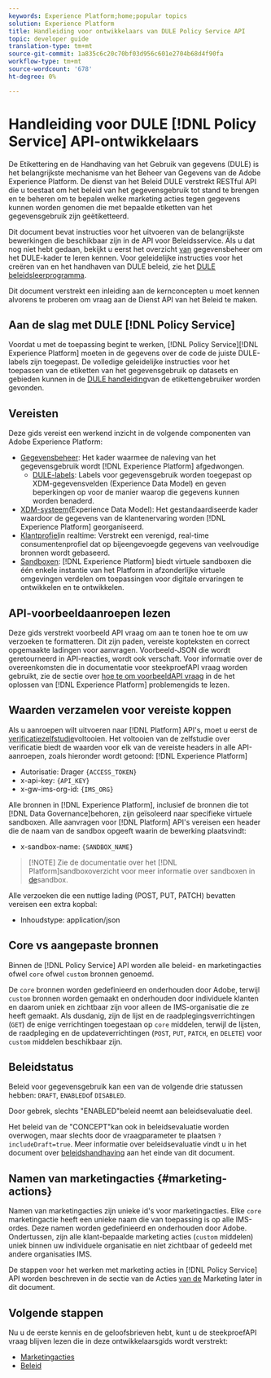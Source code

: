 ```yaml
---
keywords: Experience Platform;home;popular topics
solution: Experience Platform
title: Handleiding voor ontwikkelaars van DULE Policy Service API
topic: developer guide
translation-type: tm+mt
source-git-commit: 1a835c6c20c70bf03d956c601e2704b68d4f90fa
workflow-type: tm+mt
source-wordcount: '678'
ht-degree: 0%

---
```



# Handleiding voor DULE [!DNL Policy Service] API-ontwikkelaars

De Etikettering en de Handhaving van het Gebruik van gegevens (DULE) is het belangrijkste mechanisme van het Beheer van Gegevens van de Adobe Experience Platform. De dienst van het Beleid DULE verstrekt RESTful API die u toestaat om het beleid van het gegevensgebruik tot stand te brengen en te beheren om te bepalen welke marketing acties tegen gegevens kunnen worden genomen die met bepaalde etiketten van het gegevensgebruik zijn geëtiketteerd.

Dit document bevat instructies voor het uitvoeren van de belangrijkste bewerkingen die beschikbaar zijn in de API voor Beleidsservice. Als u dat nog niet hebt gedaan, bekijkt u eerst het overzicht [van](../home.md) gegevensbeheer om het DULE-kader te leren kennen. Voor geleidelijke instructies voor het creëren van en het handhaven van DULE beleid, zie het [DULE beleidsleerprogramma](../policies/create.md).

Dit document verstrekt een inleiding aan de kernconcepten u moet kennen alvorens te proberen om vraag aan de Dienst API van het Beleid te maken.

## Aan de slag met DULE [!DNL Policy Service]

Voordat u met de toepassing begint te werken, [!DNL Policy Service][!DNL Experience Platform] moeten in de gegevens over de code de juiste DULE-labels zijn toegepast. De volledige geleidelijke instructies voor het toepassen van de etiketten van het gegevensgebruik op datasets en gebieden kunnen in de [DULE handleiding](../labels/user-guide.md)van de etikettengebruiker worden gevonden.

## Vereisten

Deze gids vereist een werkend inzicht in de volgende componenten van Adobe Experience Platform:

* [Gegevensbeheer](../home.md): Het kader waarmee de naleving van het gegevensgebruik wordt [!DNL Experience Platform] afgedwongen.
   * [DULE-labels](../labels/overview.md): Labels voor gegevensgebruik worden toegepast op XDM-gegevensvelden (Experience Data Model) en geven beperkingen op voor de manier waarop die gegevens kunnen worden benaderd.
* [XDM-systeem](../../xdm/home.md)(Experience Data Model): Het gestandaardiseerde kader waardoor de gegevens van de klantenervaring worden [!DNL Experience Platform] georganiseerd.
* [Klantprofiel](../../profile/home.md)in realtime: Verstrekt een verenigd, real-time consumentenprofiel dat op bijeengevoegde gegevens van veelvoudige bronnen wordt gebaseerd.
* [Sandboxen](../../sandboxes/home.md): [!DNL Experience Platform] biedt virtuele sandboxen die één enkele instantie van het Platform in afzonderlijke virtuele omgevingen verdelen om toepassingen voor digitale ervaringen te ontwikkelen en te ontwikkelen.

## API-voorbeeldaanroepen lezen

Deze gids verstrekt voorbeeld API vraag om aan te tonen hoe te om uw verzoeken te formatteren. Dit zijn paden, vereiste kopteksten en correct opgemaakte ladingen voor aanvragen. Voorbeeld-JSON die wordt geretourneerd in API-reacties, wordt ook verschaft. Voor informatie over de overeenkomsten die in documentatie voor steekproefAPI vraag worden gebruikt, zie de sectie over [hoe te om voorbeeldAPI vraag](../../landing/troubleshooting.md#how-do-i-format-an-api-request) in de het oplossen van [!DNL Experience Platform] problemengids te lezen.

## Waarden verzamelen voor vereiste koppen

Als u aanroepen wilt uitvoeren naar [!DNL Platform] API&#39;s, moet u eerst de [verificatiezelfstudie](../../tutorials/authentication.md)voltooien. Het voltooien van de zelfstudie over verificatie biedt de waarden voor elk van de vereiste headers in alle API-aanroepen, zoals hieronder wordt getoond: [!DNL Experience Platform]

* Autorisatie: Drager `{ACCESS_TOKEN}`
* x-api-key: `{API_KEY}`
* x-gw-ims-org-id: `{IMS_ORG}`

Alle bronnen in [!DNL Experience Platform], inclusief de bronnen die tot [!DNL Data Governance]behoren, zijn geïsoleerd naar specifieke virtuele sandboxen. Alle aanvragen voor [!DNL Platform] API&#39;s vereisen een header die de naam van de sandbox opgeeft waarin de bewerking plaatsvindt:

* x-sandbox-name: `{SANDBOX_NAME}`

>[!NOTE] Zie de documentatie over het [!DNL Platform]sandboxoverzicht voor meer informatie over sandboxen in [de](../../sandboxes/home.md)sandbox.

Alle verzoeken die een nuttige lading (POST, PUT, PATCH) bevatten vereisen een extra kopbal:

* Inhoudstype: application/json

## Core vs aangepaste bronnen

Binnen de [!DNL Policy Service] API worden alle beleid- en marketingacties ofwel `core` ofwel `custom` bronnen genoemd.

De `core` bronnen worden gedefinieerd en onderhouden door Adobe, terwijl `custom` bronnen worden gemaakt en onderhouden door individuele klanten en daarom uniek en zichtbaar zijn voor alleen de IMS-organisatie die ze heeft gemaakt. Als dusdanig, zijn de lijst en de raadplegingsverrichtingen (`GET`) de enige verrichtingen toegestaan op `core` middelen, terwijl de lijsten, de raadpleging en de updateverrichtingen (`POST`, `PUT`, `PATCH`, en `DELETE`) voor `custom` middelen beschikbaar zijn.

## Beleidstatus

Beleid voor gegevensgebruik kan een van de volgende drie statussen hebben: `DRAFT`, `ENABLED`of `DISABLED`.

Door gebrek, slechts &quot;ENABLED&quot;beleid neemt aan beleidsevaluatie deel.

Het beleid van de &quot;CONCEPT&quot;kan ook in beleidsevaluatie worden overwogen, maar slechts door de vraagparameter te plaatsen `?includeDraft=true`. Meer informatie over beleidsevaluatie vindt u in het document over [beleidshandhaving](../enforcement/overview.md) aan het einde van dit document.

## Namen van marketingacties {#marketing-actions}

Namen van marketingacties zijn unieke id&#39;s voor marketingacties. Elke `core` marketingactie heeft een unieke naam die van toepassing is op alle IMS-ordes. Deze namen worden gedefinieerd en onderhouden door Adobe. Ondertussen, zijn alle klant-bepaalde marketing acties (`custom` middelen) uniek binnen uw individuele organisatie en niet zichtbaar of gedeeld met andere organisaties IMS.

De stappen voor het werken met marketing acties in [!DNL Policy Service] API worden beschreven in de sectie van de Acties [van de](#marketing-actions) Marketing later in dit document.

## Volgende stappen

Nu u de eerste kennis en de geloofsbrieven hebt, kunt u de steekproefAPI vraag blijven lezen die in deze ontwikkelaarsgids wordt verstrekt:

* [Marketingacties](marketing-actions.md)
* [Beleid](policies.md)